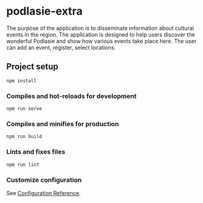 # podlasie-extra
The purpose of the application is to disseminate information about cultural events in the region.
The application is designed to help users discover the wonderful Podlasie and show how various events take place here.
The user can add an event, register, select locations.
## Project setup
```
npm install
```

### Compiles and hot-reloads for development
```
npm run serve
```

### Compiles and minifies for production
```
npm run build
```

### Lints and fixes files
```
npm run lint
```

### Customize configuration
See [Configuration Reference](https://cli.vuejs.org/config/).
